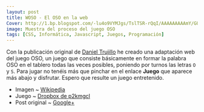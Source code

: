 ```yaml
---
layout: post
title: WOSO - El OSO en la web
Cover: http://1.bp.blogspot.com/-lu4o9VYMJgs/TslTSR-rQqI/AAAAAAAAAmY/GUCv9-wT030/s1600/250px-Juego_del_oso.svg.png
image: Muestra del proceso del juego OSO
tags: [CSS, Informática, Javascript, Juegos, Programación]
---
```


Con la publicación original de [Daniel Trujillo](https://plus.google.com/114571188949142574808/) he creado una adaptación web del juego OSO, un juego que consiste básicamente en formar la palabra OSO en el tablero todas las veces posibles, poniendo por turnos las letras `O` y `S`.
Para jugar no tenéis más que pinchar en el enlace **Juego** que aparece más abajo y disfrutar. Espero que resulte un juego entretenido.

 - Imagen ~ [Wikipedia](http://es.wikipedia.org/wiki/Oso_(juego))
 - Juego ~ [Dropbox de p2kmgcl](http://dl.dropbox.com/u/6037255/woso.html)
 - Post original ~ [Google+](https://plus.google.com/114571188949142574808/posts/Xyyxzrd6xHQ)
